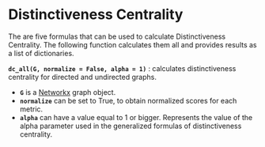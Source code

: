 # Distinctiveness Centrality

The are five formulas that can be used to calculate Distinctiveness Centrality. The following function calculates them all and provides results as a list of dictionaries.
 
**`dc_all(G, normalize = False, alpha = 1)`**
:   calculates distinctiveness centrality for directed and undirected graphs.

- **`G`** is a [Networkx](https://networkx.github.io) graph object.
- **`normalize`** can be set to True, to obtain normalized scores for each metric.
- **`alpha`** can have a value equal to 1 or bigger. Represents the value of the alpha parameter used in the generalized formulas of distinctiveness centrality.
